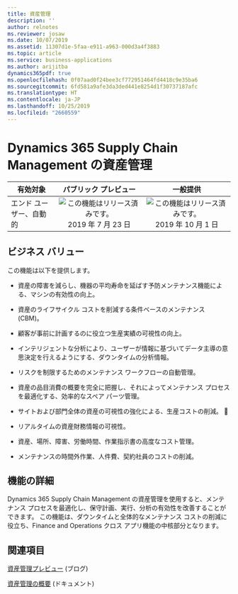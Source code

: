 ```yaml
---
title: 資産管理
description: ''
author: relnotes
ms.reviewer: josaw
ms.date: 10/07/2019
ms.assetid: 11307d1e-5faa-e911-a963-000d3a4f3883
ms.topic: article
ms.service: business-applications
ms.author: arijitba
dynamics365pdf: true
ms.openlocfilehash: 0f07aad0f24bee3cf772951464fd4418c9e35ba6
ms.sourcegitcommit: 6fd581a9afe3da3ded441e8254d1f30737187afc
ms.translationtype: HT
ms.contentlocale: ja-JP
ms.lasthandoff: 10/25/2019
ms.locfileid: "2660559"
---
```

# <a name="asset-management-for-dynamics-365-supply-chain-management"></a>Dynamics 365 Supply Chain Management の資産管理


| 有効対象    |  パブリック プレビュー | 一般提供 | 
| ---------- | :----------: |:----------: |
|エンド ユーザー、自動的|![この機能はリリース済みです。](/dynamics365-release-plan/media/green-checkmark.png "この機能はリリース済みです。") 2019 年 7 月 23 日| ![この機能はリリース済みです。](/dynamics365-release-plan/media/green-checkmark.png "この機能はリリース済みです。") 2019 年 10 月 1 日|


## <a name="business-value"></a>ビジネス バリュー
<!-- bv start -->
この機能は以下を提供します。

- 資産の障害を減らし、機器の平均寿命を延ばす予防メンテナンス機能による、マシンの有効性の向上。

- 資産のライフサイクル コストを削減する条件ベースのメンテナンス (CBM)。

- 顧客が事前に計画するのに役立つ生産実績の可視性の向上。

- インテリジェントな分析により、ユーザーが情報に基づいてデータ主導の意思決定を行えるようにする、ダウンタイムの分析情報。

- リスクを制限するためのメンテナンス ワークフローの自動管理。

- 資産の品目消費の概要を完全に把握し、それによってメンテナンス プロセスを最適化する、効率的なスペア パーツ管理。

- サイトおよび部門全体の資産の可視性の強化による、生産コストの削減。
   
- リアルタイムの資産財務情報の可視性。

- 資産、場所、障害、労働時間、作業指示書の高度なコスト管理。

- メンテナンスの時間外作業、人件費、契約社員のコストの削減。
<!-- bv end -->



## <a name="feature-details"></a>機能の詳細
<!--feature detail start -->
Dynamics 365 Supply Chain Management の資産管理を使用すると、メンテナンス プロセスを最適化し、保守計画、実行、分析の有効性を改善することができます。 この機能は、ダウンタイムと全体的なメンテナンス コストの削減に役立ち、Finance and Operations クロス アプリ機能の中核部分となります。
<!--feature detail end -->










## <a name="see-also"></a>関連項目

[資産管理プレビュー](https://community.dynamics.com/365/financeandoperations/b/dynamics-365-for-finance-and-operations/posts/microsoft-dynamics-365-asset-management-preview) (ブログ)

[資産管理の概要](https://docs.microsoft.com/dynamics365/supply-chain/asset-management/index) (ドキュメント)
